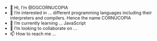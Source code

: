 - 👋 Hi, I’m @DGCORNUCOPIA
- 👀 I’m interested in ... different programming languages including their interpreters and compilers. Hence the name CORNUCOPIA
- 🌱 I’m currently learning ... JavaScript
- 💞️ I’m looking to collaborate on ...
- 📫 How to reach me ...

<!---
DGCORNUCOPIA/DGCORNUCOPIA is a ✨ special ✨ repository because its `README.md` (this file) appears on your GitHub profile.
You can click the Preview link to take a look at your changes.
--->
